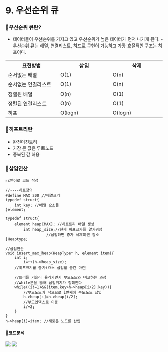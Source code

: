# 9. 우선순위 큐

### 📝우선순위 큐란?
- 데이터들이 우선순위를 가지고 있고 우선순위가 높은 데이터가 먼저 나가게 된다.
-우선순위 큐는 배열, 연결리스트, 히프로 구현이 가능하고 가장 효율적인 구조는 히프이다.

<table>
  <tr>
  	<th width="150">표현방법</th>
  	<th width="150">삽입</th>
 	<th width="150">삭제</th>
 </tr>
  <tr>
    <td>순서없는 배열</td>
    <td>O(1)</td>
    <td>O(n)</td>
  </tr>
  <tr>
    <td>순서없는 연결리스트</td>
    <td>O(1)</td>
    <td>O(n)</td>
  </tr>
  <tr>
    <td>정렬된 배열</td>
    <td>O(n)</td>
    <td>O(1)</td>
    
  </tr>
  <tr>
    <td>정렬된 연결리스트</td>
    <td>O(n)</td>
    <td>O(1)</td>
    
  </tr>
  <tr>
    <td>히프</td>
    <td>O(logn)</td>
    <td>O(logn)</td>
  </tr>
</table>

### 📝히프트리란
- 완전이진트리
- 가장 큰 값은 루트노드
- 중복된 값 허용

### 📝삽입연산
```
✏️c언어로 코드 작성

//----히프정의
#define MAX 200 //배열크기
typedef struct{
	int key; //배열 요소들
}element;

typedef struct{
	element heap[MAX]; //히프트리 배열 생성
    	int heap_size;//현재 히프크기를 알기위함
        	      //삽입하면 증가 삭제하면 감소
}Heaptype;

//삽입연산
void insert_max_heap(HeapType* h, element item){
	int i;
        i=++(h->heap_size); 
    //히프크기를 증가(요소 삽입할 공간 마련
    
    //트리를 거슬러 올라가면서 부모노드와 비교하는 과정
    //while문을 통해 삽입위치가 정해진다
    while((i!=1)&&(item.key>h->heap[i/2].key)){
    	//부모노드가 작으므로 i번째에 부모노드 삽입
        h->heap[i]=h->heap[i/2];
        //부모인덱스로 이동
    	i/=2;
    }
}
h->heap[i]=item; //새로운 노드를 삽입
```
#### 🔦코드분석
![](https://images.velog.io/images/mseo39/post/7bbe81e0-7a24-4411-909a-d517ccae043c/1.png)
![](https://images.velog.io/images/mseo39/post/7d02729c-0972-4147-8edb-cb61b4956184/2.png)